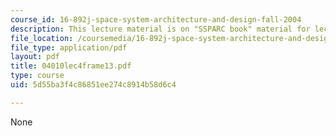 ```yaml
---
course_id: 16-892j-space-system-architecture-and-design-fall-2004
description: This lecture material is on "SSPARC book" material for lecture 4.
file_location: /coursemedia/16-892j-space-system-architecture-and-design-fall-2004/5d55ba3f4c86851ee274c8914b58d6c4_04010lec4frame13.pdf
file_type: application/pdf
layout: pdf
title: 04010lec4frame13.pdf
type: course
uid: 5d55ba3f4c86851ee274c8914b58d6c4

---
```

None